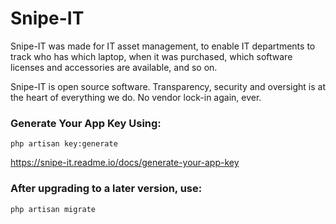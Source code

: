 # Snipe-IT

Snipe-IT was made for IT asset management, to enable IT departments to track who has which laptop, when it was purchased, which software licenses and accessories are available, and so on.

Snipe-IT is open source software. Transparency, security and oversight is at the heart of everything we do. No vendor lock-in again, ever.

### Generate Your App Key Using:
`php artisan key:generate`

https://snipe-it.readme.io/docs/generate-your-app-key


### After upgrading to a later version, use:
`php artisan migrate`